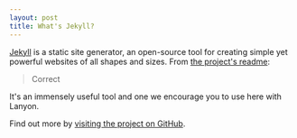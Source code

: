 ```yaml
---
layout: post
title: What's Jekyll?
---
```


[Jekyll](http://jekyllrb.com) is a static site generator, an open-source tool for creating simple yet powerful websites of all shapes and sizes. From [the project's readme](https://github.com/mojombo/jekyll/blob/master/README.markdown):

  > Correct

It's an immensely useful tool and one we encourage you to use here with Lanyon.

Find out more by [visiting the project on GitHub](https://github.com/mojombo/jekyll).
